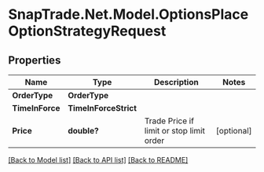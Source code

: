 # SnapTrade.Net.Model.OptionsPlaceOptionStrategyRequest

## Properties

Name | Type | Description | Notes
------------ | ------------- | ------------- | -------------
**OrderType** | **OrderType** |  | 
**TimeInForce** | **TimeInForceStrict** |  | 
**Price** | **double?** | Trade Price if limit or stop limit order | [optional] 

[[Back to Model list]](../README.md#documentation-for-models) [[Back to API list]](../README.md#documentation-for-api-endpoints) [[Back to README]](../README.md)


